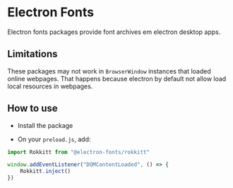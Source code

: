 # Electron Fonts

Electron fonts packages provide font archives em electron desktop apps.

## Limitations

These packages may not work in `BrowserWindow` instances that loaded online webpages. That happens because electron by default not allow load local resources in webpages.

## How to use

* Install the package

* On your `preload.js`, add:

```ts
import Rokkitt from "@electron-fonts/rokkitt"

window.addEventListener("DOMContentLoaded", () => {
    Rokkitt.inject()
})
```